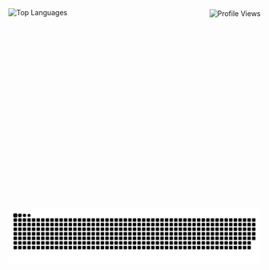 <div>
  <div style="display: flex; justify-content: space-between;">
    <div>
      <a href="https://www.youtube.com/watch?v=xvFZjo5PgG0" style="text-decoration: none;">
        <img height=400 align="left" src="https://github-readme-stats.vercel.app/api/top-langs/?username=1Cezzo&langs_count=9&" alt="Top Languages" />
      </a>
    </div>
    <div>
      <a href="https://www.youtube.com/watch?v=xvFZjo5PgG0" style="text-decoration: none;">
        <img height=25 align="center" src="https://komarev.com/ghpvc/?username=1Cezzo&style=plastic&color=blueviolet" alt="Profile Views" />
      </a>
    </div>
  </div>
</div>

<a href="https://www.youtube.com/watch?v=xvFZjo5PgG0" style="text-decoration: none;">
  <img width=700 align=right src="https://raw.githubusercontent.com/1Cezzo/1Cezzo/output/snake.svg" alt="Snake animation" />
</a>

